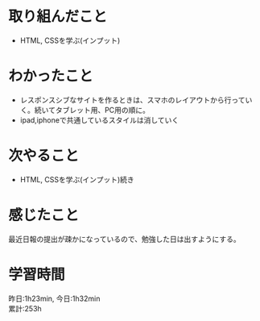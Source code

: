 # 取り組んだこと       
- HTML, CSSを学ぶ(インプット)
# わかったこと
- レスポンスシブなサイトを作るときは、スマホのレイアウトから行っていく。続いてタブレット用、PC用の順に。
- ipad,iphoneで共通しているスタイルは消していく
# 次やること
- HTML, CSSを学ぶ(インプット)続き
# 感じたこと
最近日報の提出が疎かになっているので、勉強した日は出すようにする。
# 学習時間  
昨日:1h23min, 今日:1h32min  
累計:253h
